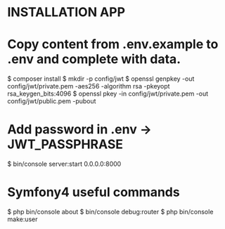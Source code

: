# INSTALLATION APP
# Copy content from .env.example to .env and complete with data.
$ composer install
$ mkdir -p config/jwt
$ openssl genpkey -out config/jwt/private.pem -aes256 -algorithm rsa -pkeyopt rsa_keygen_bits:4096
$ openssl pkey -in config/jwt/private.pem -out config/jwt/public.pem -pubout
# Add password in .env -> JWT_PASSPHRASE
$ bin/console server:start 0.0.0.0:8000

# Symfony4 useful commands
$ php bin/console about
$ bin/console debug:router
$ php bin/console make:user